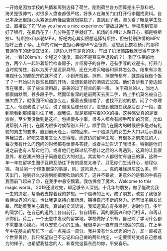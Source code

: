 一开始是因为学校的热情和周到选择了荷兰。刚到荷兰各方面算是出乎意料吧。
海关是很帅气，对很多人盘查都很严格，好多人在海关门口打开行李翻找资料。自己本身还很担心太紧张没听懂盘查就很尴尬了，直到到了我，海关看了眼是学生签证，直接说了句“May you have a nice experience”便放过通行。学校周到安排好了银行，在机场花了十几分钟签了字就好了。机场的出租让人略开心，都是特斯拉s、特斯拉x和奔驰MPV。好吧内心其实很想选择特斯拉，但被特别热情的MPV招呼上去了😂。上车的时候一直担心奔驰MPV会很贵，没想到比携程预订的那种普通轿车的还便宜很多。（这边人开车是真的快，车出了机场辅路我就觉得车速不对，一看120km/h，全程这个速度，真的不是赛车手退役的？）
到了住宿的地方，两个人一起带着帮忙检查房子，介绍房子的各种，还有手写的欢迎卡。打开门当时就愣住，我以为房子是没家具的，还在头疼买电器和家具怎么办。结果有沙发电视什么的都配齐的就不说了，小到开瓶器，抹布，擦碗布都有，就差给我做个饭了？一开始以为是贫民窟的开场，没想到是好的酒店式公寓。他们告诉我了旁边超市在哪里，买了些生活用品，美美的过了荷兰的第一夜。
关于荷兰的人，当地人都很幽默啊，甚多段子手。然而印象深的是前两天去买二手，路上手机莫名被自己搞欠费了，就很囧不知道怎么走，摸着去摸错楼了，也找不到对的楼。问了个修理工人，他跟我说了以后，说了谢谢后便分别了。没想到他跟在我身后走了一段，直到能看到那幢楼叫住了我，跟我说，就是那幢写着XXX的楼，这种感受真的是很难得，至少我没做到是这样。包括很多小事，很多人都会有顺手帮忙的习惯，比如说帮别人开门，在国内很多时候帮别人开门，顺手留门在国内的时候很多是对有礼貌的男生的要求。直到前天晚上，购物回来，一个超漂亮的女生开大门以后示意我等我进去，好吧又害羞又让人觉得暖。而这边的留学生呢，有很多之前来过的人，每次我有什么问题问的时候都有给很多答疑，或者主动告诉了我很多。特别是他们说之前也有人帮过他们，或者他们也踩过坑不想让之后的人再遇到。这真的让我很意外，和在澳洲的日子简直是巨大的对比。其实每个人都很忙有自己的事，这种一年一年在留学生圈子互帮互助往下传的感觉太棒了。只愿你们生活开心，前程似锦。
荷兰另一个印象很深的事是，风，这风真大……。真的难怪风车这么多。昨天出门，碰到好久没碰到能把我吹动的风了。这并不要紧，更意外的是我的手机在我面前飞起来了😑，在我手中悬空飘着。我仿佛会了魔术，Welcome to this magic world。
2019还没过完，却足够令人深刻。十几年的朋友，做了能改变我一生的决定，帮助我支撑着我的梦想。一个超棒的上司，成了朋友，改变了我很多看待世界的方法，也让我更坚持心里所想，期待自己不断的努力。还有很多朋友长辈，帮助着我关心着我，真诚的交流诉说，我知道真心有多难得，谢谢你们。多年的同学们，在自己的道路上各自前行，各自精彩，真的很高兴和你们相识，和再认识你们。荷兰，一个无意中发现的留学地，学校做好了所有，自己除了学习什么都不需要担心操心，可以安安心心的生活。我很幸运一直有自己想做的东西，在上半年中在朋友的帮忙下一点一点完成一部分。我并没有什么优秀的地方，却一直被这个世界善待，我只希望自己不忘记和自己做的两年约定，一定要坚持变成自己想成为的样子。也希望我挂念的人，和看完这篇东西的你，平安喜乐。